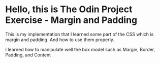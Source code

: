 # Hello, this is The Odin Project Exercise - Margin and Padding

This is my implementation that I learned some part of the CSS which is margin and padding. And how to use them properly.

I learned how to manipulate well the box model such as Margin, Border, Padding, and Content
